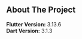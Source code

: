 <!-- ABOUT THE PROJECT -->

## About The Project

**Flutter Version:** 3.13.6<br>
**Dart Version:** 3.1.3

